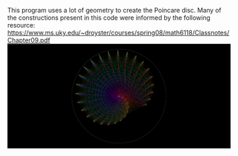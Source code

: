 This program uses a lot of geometry to create the Poincare disc. Many of the constructions present in this code were informed by the following resource: https://www.ms.uky.edu/~droyster/courses/spring08/math6118/Classnotes/Chapter09.pdf 
![poincare](poincare.png)
